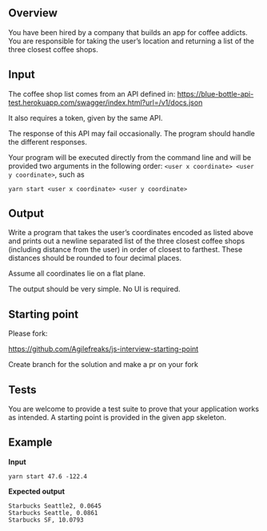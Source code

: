 ## Overview

You have been hired by a company that builds an app for coffee addicts.  You are
responsible for taking the user’s location and returning a list of the three closest coffee shops.

## Input

The coffee shop list comes from an API defined in: https://blue-bottle-api-test.herokuapp.com/swagger/index.html?url=/v1/docs.json

It also requires a token, given by the same API.

The response of this API may fail occasionally. The program should handle the different responses.

Your program will be executed directly from the command line and will be provided two arguments in the following order: `<user x coordinate> <user y coordinate>`, such as
```
yarn start <user x coordinate> <user y coordinate>
```

## Output

Write a program that takes the user’s coordinates encoded as listed above and prints out a newline ­separated list of the three closest coffee shops (including distance from the user) in  order of closest to farthest. These distances should be rounded to four decimal places. 

Assume all coordinates lie on a flat plane.

The output should be very simple. No UI is required.

## Starting point

Please fork:

https://github.com/Agilefreaks/js-interview-starting-point

Create branch for the solution and make a pr on your fork

## Tests

You are welcome to provide a test suite to prove that your application works as intended. A starting point is provided in the given app skeleton.

## Example

__Input__

`yarn start 47.6 -122.4`

__Expected output__

```
Starbucks Seattle2, 0.0645
Starbucks Seattle, 0.0861
Starbucks SF, 10.0793
```